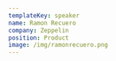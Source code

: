 ```yaml
---
templateKey: speaker
name: Ramon Recuero
company: Zeppelin
position: Product
image: /img/ramonrecuero.png
---
```


